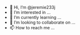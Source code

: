 - 👋 Hi, I’m @jeremie233j
- 👀 I’m interested in ...
- 🌱 I’m currently learning ...
- 💞️ I’m looking to collaborate on ...
- 📫 How to reach me ...

<!---
jeremie233j/jeremie233j is a ✨ special ✨ repository because its `README.md` (this file) appears on your GitHub profile.
You can click the Preview link to take a look at your changes.
--->
